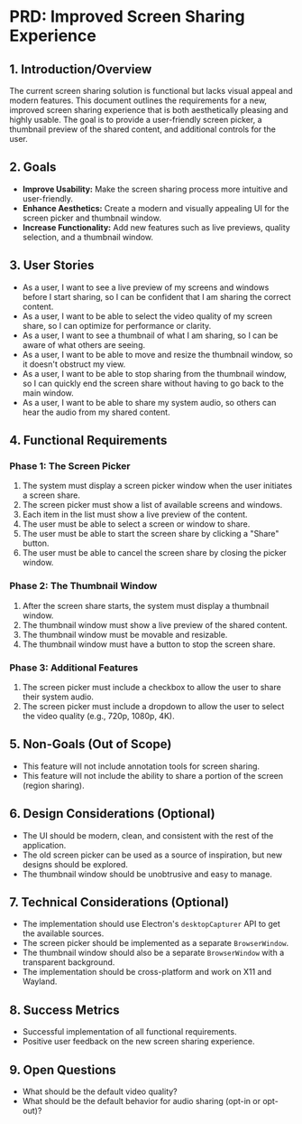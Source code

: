 <!-- toc -->

# PRD: Improved Screen Sharing Experience

## 1. Introduction/Overview

The current screen sharing solution is functional but lacks visual appeal and modern features. This document outlines the requirements for a new, improved screen sharing experience that is both aesthetically pleasing and highly usable. The goal is to provide a user-friendly screen picker, a thumbnail preview of the shared content, and additional controls for the user.

## 2. Goals

-   **Improve Usability:** Make the screen sharing process more intuitive and user-friendly.
-   **Enhance Aesthetics:** Create a modern and visually appealing UI for the screen picker and thumbnail window.
-   **Increase Functionality:** Add new features such as live previews, quality selection, and a thumbnail window.

## 3. User Stories

-   As a user, I want to see a live preview of my screens and windows before I start sharing, so I can be confident that I am sharing the correct content.
-   As a user, I want to be able to select the video quality of my screen share, so I can optimize for performance or clarity.
-   As a user, I want to see a thumbnail of what I am sharing, so I can be aware of what others are seeing.
-   As a user, I want to be able to move and resize the thumbnail window, so it doesn't obstruct my view.
-   As a user, I want to be able to stop sharing from the thumbnail window, so I can quickly end the screen share without having to go back to the main window.
-   As a user, I want to be able to share my system audio, so others can hear the audio from my shared content.

## 4. Functional Requirements

### Phase 1: The Screen Picker

1.  The system must display a screen picker window when the user initiates a screen share.
2.  The screen picker must show a list of available screens and windows.
3.  Each item in the list must show a live preview of the content.
4.  The user must be able to select a screen or window to share.
5.  The user must be able to start the screen share by clicking a "Share" button.
6.  The user must be able to cancel the screen share by closing the picker window.

### Phase 2: The Thumbnail Window

1.  After the screen share starts, the system must display a thumbnail window.
2.  The thumbnail window must show a live preview of the shared content.
3.  The thumbnail window must be movable and resizable.
4.  The thumbnail window must have a button to stop the screen share.

### Phase 3: Additional Features

1.  The screen picker must include a checkbox to allow the user to share their system audio.
2.  The screen picker must include a dropdown to allow the user to select the video quality (e.g., 720p, 1080p, 4K).

## 5. Non-Goals (Out of Scope)

-   This feature will not include annotation tools for screen sharing.
-   This feature will not include the ability to share a portion of the screen (region sharing).

## 6. Design Considerations (Optional)

-   The UI should be modern, clean, and consistent with the rest of the application.
-   The old screen picker can be used as a source of inspiration, but new designs should be explored.
-   The thumbnail window should be unobtrusive and easy to manage.

## 7. Technical Considerations (Optional)

-   The implementation should use Electron's `desktopCapturer` API to get the available sources.
-   The screen picker should be implemented as a separate `BrowserWindow`.
-   The thumbnail window should also be a separate `BrowserWindow` with a transparent background.
-   The implementation should be cross-platform and work on X11 and Wayland.

## 8. Success Metrics

-   Successful implementation of all functional requirements.
-   Positive user feedback on the new screen sharing experience.

## 9. Open Questions

-   What should be the default video quality?
-   What should be the default behavior for audio sharing (opt-in or opt-out)?

